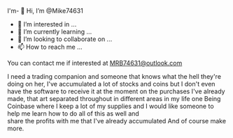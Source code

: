 I'm- 👋 Hi, I’m @Mike74631
- 👀 I’m interested in ...
- 🌱 I’m currently learning ...
- 💞️ I’m looking to collaborate on ...
- 📫 How to reach me ...

<!---
Mike74631/Mike74631 is a ✨ special ✨ repository because its `README.md` (this file) appears on your GitHub profile.
You can click the Preview link to take a look at your changes.
--->

You can contact me if interested at MRB74631@outlook.com


I need a trading companion and someone that knows what the hell they're doing on 
her, I've accumulated a lot of stocks and coins but I don't even have the software to 
receive it at the moment on the purchases I've already made, that art separated 
throughout in different areas in my life one Being Coinbase where I keep a lot of my 
supplies and I would like someone to help me learn how to do all of this as well and  
share the profits with me that I've already accumulated And of course make more.
